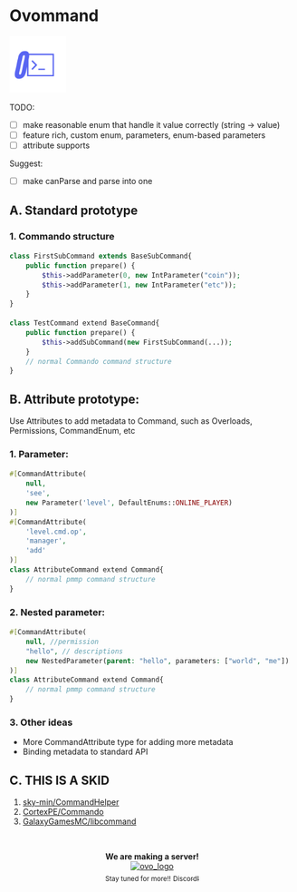 # Ovommand
<a href="https://github.com/GalaxyGamesMC/Ovommand">
<picture align="center">
  <source media="(prefers-color-scheme: dark)" srcset="https://raw.githubusercontent.com/idumpster/image/main/ovommand/white/ovommand_white.svg" width="100" height="100">
  <source media="(prefers-color-scheme: light)" srcset="https://raw.githubusercontent.com/idumpster/image/main/ovommand/black/ovommand_black.svg" width="100" height="100">
  <img alt="ovo_logo" src="https://raw.githubusercontent.com/idumpster/image/main/ovommand/blue/ovommand_blue.svg" width="100" height="100">
</picture>
</a>

TODO:
- [ ] make reasonable enum that handle it value correctly (string -> value)
- [ ] feature rich, custom enum, parameters, enum-based parameters
- [ ] attribute supports

Suggest:
- [ ] make canParse and parse into one

## A. Standard prototype
### 1. Commando structure
```php
class FirstSubCommand extends BaseSubCommand{
    public function prepare() {
        $this->addParameter(0, new IntParameter("coin"));
        $this->addParameter(1, new IntParameter("etc"));
    }
}

class TestCommand extend BaseCommand{
    public function prepare() {
        $this->addSubCommand(new FirstSubCommand(...));
    }
    // normal Commando command structure
}
```

## B. Attribute prototype:
Use Attributes to add metadata to Command, such as Overloads, Permissions, CommandEnum, etc
### 1. Parameter:
```php
#[CommandAttribute(
	null,
	'see',
	new Parameter('level', DefaultEnums::ONLINE_PLAYER)
)]
#[CommandAttribute(
	'level.cmd.op',
	'manager',
	'add'
)]
class AttributeCommand extend Command{
    // normal pmmp command structure
}
```
### 2. Nested parameter:
```php
#[CommandAttribute(
    null, //permission
    "hello", // descriptions
    new NestedParameter(parent: "hello", parameters: ["world", "me"])
)]
class AttributeCommand extend Command{
    // normal pmmp command structure
}
```
### 3. Other ideas
- More CommandAttribute type for adding more metadata
- Binding metadata to standard API

## C. THIS IS A SKID
1. [sky-min/CommandHelper](https://github.com/sky-min/CommandHelper)
2. [CortexPE/Commando](https://github.com/CortexPE/Commando)
3. [GalaxyGamesMC/libcommand](https://github.com/GalaxyGamesMC/libcommand)

<br><p align="center">
<strong>We are making a server!</strong><br>
<a href="https://thegalaxype.com">
<img alt="ovo_logo" src="https://avatars.githubusercontent.com/u/95261113?s=200&v=4" width="50" height="50">
</a><br>
<sub>Stay tuned for more!!</sub>
<a href="https://discord.gg/Ew7d7tBBPb"><sub>Discord!</sub></a>
</p>
